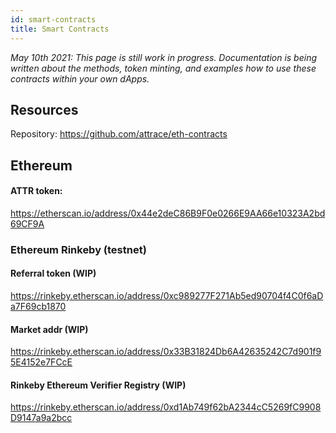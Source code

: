 ```yaml
---
id: smart-contracts
title: Smart Contracts
---
```


_May 10th 2021: This page is still work in progress. Documentation is being written about the methods, token minting, and examples how to use these contracts within your own dApps._


## Resources
Repository: https://github.com/attrace/eth-contracts 

## Ethereum

#### ATTR token:
https://etherscan.io/address/0x44e2deC86B9F0e0266E9AA66e10323A2bd69CF9A

### Ethereum Rinkeby (testnet)

#### Referral token (WIP)
https://rinkeby.etherscan.io/address/0xc989277F271Ab5ed90704f4C0f6aDa7F69cb1870

#### Market addr (WIP)
https://rinkeby.etherscan.io/address/0x33B31824Db6A42635242C7d901f95E4152e7FCcE

#### Rinkeby Ethereum Verifier Registry (WIP)
https://rinkeby.etherscan.io/address/0xd1Ab749f62bA2344cC5269fC9908D9147a9a2bcc





